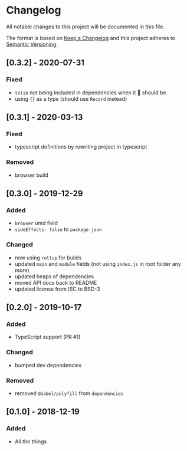 # Changelog
All notable changes to this project will be documented in this file.

The format is based on [Keep a Changelog](http://keepachangelog.com/en/1.0.0/)
and this project adheres to [Semantic Versioning](http://semver.org/spec/v2.0.0.html).

## [0.3.2] - 2020-07-31

### Fixed
* `tslib` not being included in dependencies when it :100: should be
* using `{}` as a type (should use `Record` instead)

## [0.3.1] - 2020-03-13

### Fixed
* typescript definitions by rewriting project in typescript

### Removed
* browser build

## [0.3.0] - 2019-12-29

### Added
* `browser` umd field
* `sideEffects: false` to `package.json`

### Changed
* now using `rollup` for builds
* updated `main` and `module` fields (not using `index.js` in root folder any
  more)
* updated heaps of dependencies
* moved API docs back to README
* updated license from ISC to BSD-3

## [0.2.0] - 2019-10-17

### Added
* TypeScript support (PR #1)

### Changed
* bumped dev dependencies

### Removed
* removed `@babel/polyfill` from `dependencies`

## [0.1.0] - 2018-12-19

### Added
* All the things
